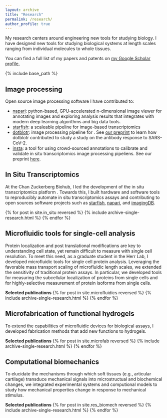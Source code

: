 ```yaml
---
layout: archive
title: "Research"
permalink: /research/
author_profile: true
---
```

My research centers around engineering new tools for studying biology. I have designed new tools for studying biological systems at length scales ranging from individual molecules to whole tissues.

You can find a full list of my papers and patents on <u><a href="https://scholar.google.com/citations?user=zeiZjPAAAAAJ&hl=en&oi=ao">my Google Scholar profile</a>.</u>

{% include base_path %}

Image processing
------

Open source image processing software I have contributed to:

- [napari](https://github.com/napari/napari/):  python-based, GPU-accelerated n-dimensional image viewer for annotating images and exploring analysis results that integrates with modern deep learning algorithms and big data tools.
- [starfish](https://github.com/spacetx/starfish/): a scaleable pipeline for image-based transcriptomics
- [dotblotr](https://github.com/czbiohub/dotblotr): image processing pipeline for . See [our preprint](https://www.medrxiv.org/content/10.1101/2020.05.11.20092528v1) to learn how dotblotr contributed to study a study on the antibody response to SARS-CoV-2.
- [insta](https://github.com/czbiohub/instapipeline): a tool for using crowd-sourced annotations to calibrate and validate in situ transcriptomics image processing pipeliens. See our preprint [here](https://www.biorxiv.org/content/10.1101/2020.07.14.201384v2).


In Situ Transcriptomics
------
At the Chan Zuckerberg Biohub, I led the development of the in situ transcriptomics platform . Towards this, I built hardware and software tools to reproducibly automate in situ transcriptomics assays and contributing to open sources software projects such as <u><a href="https://github.com/spacetx/starfish/">starfish</a></u>, <u><a href="https://github.com/napari/napari/">napari</a></u>, and <u><a href="https://github.com/czbiohub/imagingDB">imagingDB</a></u>.

{% for post in site.in_situ reversed %}
  {% include archive-single-research.html %}
{% endfor %}

Microfluidic tools for single-cell analysis
------
Protein localization and post translational modifications are key to understanding cell state, yet remain difficult to measure with single cell resolution. To meet this need, as a graduate student in the Herr Lab, I developed microfluidic tools for single cell protein analysis. Leveraging the favorable mass transport scaling of microfluidic length scales, we extended the sensitivity of traditional protein assays. In particular, we developed tools for measuring the subcellular localization of proteins from single cells and for highly-selective measurement of protein isoforms from single cells.

**Selected publications**
{% for post in site.microfluidics reversed %}
  {% include archive-single-research.html %}
{% endfor %}

Microfabrication of functional hydrogels
------
To extend the capabilities of microfluidic devices for biological assays, I developed fabrication methods that add new functions to hydrogels.

**Selected publications**
{% for post in site.microfab reversed %}
  {% include archive-single-research.html %}
{% endfor %}

Computational biomechanics
------
To elucidate the mechanisms through which soft tissues (e.g., articular cartilage) transduce mechanical signals into microstructual and biochemical changes, we integrated experimental systems and computional models to study how mechanical properties change in response to mechanical stimulus.

**Selected publications**
{% for post in site.res_biomech reversed %}
  {% include archive-single-research.html %}
{% endfor %}
